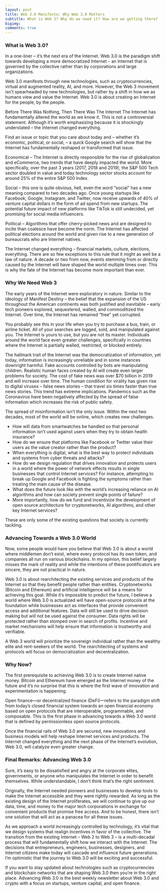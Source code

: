 ```yaml
---
layout: post
title: Web 3.0 Manifesto: Why Web 3.0 Matters
subtitle: What is Web 3? Why do we need it? How are we getting there?
bigimg:
comments: true
---
```



### What is Web 3.0? 
     
In a one-liner – it’s the next era of the Internet. Web 3.0 is the paradigm shift towards developing a more democratized Internet – an Internet that is governed by the collective rather than by corporations and large organizations. 

Web 3.0 manifests through new technologies, such as cryptocurrencies, virtual and augmented reality, AI, and more. However, the Web 3 movement isn’t spearheaded by new technologies, but rather by a shift in how we as humans view and value the Internet. Web 3.0 is about creating an Internet for the people, by the people. 

Before There Was Nothing, Then There Was The Internet 
The Internet has fundamentally altered the world as we know it. This is not a controversial statement. Although it’s worth emphasizing because it is shockingly understated – the Internet changed everything. 

Find an issue or topic that you care about today and – whether it’s economic, political, or social, – a quick Google search will show that the Internet has fundamentally reshaped or transformed that issue. 

Economical – The Internet is directly responsible for the rise of globalization and eCommerce, two trends that have deeply impacted the world. More specifically, over the past 3 years (2017, 2018 and 2019), the S&P 500 Tech sector doubled in value and today technology sector stocks account for around 25% of the entire S&P 500 Index. 

Social – this one is quite obvious, hell, even the word “social” has a new meaning compared to two decades ago. Once young startups like Facebook, Google, Instagram, and Twitter, now receive upwards of 40% of venture capital dollars in the form of ad spend from new startups. The potential future impact of new platforms like TikTok is still undecided, yet promising for social media influencers. 

Political – Algorithms that offer cherry-picked news and are designed to incite than coalesce have become the norm. The Internet has affected political elections around the world and given rise to a new generation of bureaucrats who are Internet natives.

The Internet changed everything – financial markets, culture, elections, everything. There are so few exceptions to this rule that it might as well be a law of nature. A decade or two from now, events stemming from or directly caused by the Internet will have shaped the world multiple times over. This is why the fate of the Internet has become more important than ever. 

### Why We Need Web 3 
The early years of the Internet were exploratory in nature. Similar to the ideology of Manifest Destiny – the belief that the expansion of the US throughout the American continents was both justified and inevitable – early tech pioneers explored, sequestered, walled, and commoditized the Internet. Over time, the Internet has remained “free” yet corrupted.

You probably see this in your life when you try to purchase a bus, train, or airline ticket. All of your searches are logged, sold, and manipulated against you. The Internet is yours to use, but you are not its master. Individuals around the world face even greater challenges, specifically in countries where the Internet is partially walled, restricted, or blocked entirely. 

The hallmark trait of the Internet was the democratization of information, yet today, information is increasingly unreliable and in some instances downright harmful. Fake accounts controlled by bots are manipulating children. Realistic human faces created by AI will create even larger problems for society. The cost of fake news was over $70 billion in 2019 and will increase over time. The human condition for virality has given rise to digital viruses – false news stories – that travel six times faster than true news stories. This trend has extreme implications. Pandemics such as the Coronavirus have been negatively affected by the spread of false information which increases the risk of public safety. 

The spread of misinformation isn’t the only issue. Within the next two decades, most of the world will be online, which creates new challenges. 
- How will data from smartwatches be handled so that personal information isn’t used against users when they try to obtain health insurance? 
- How do we ensure that platforms like Facebook or Twitter value their users as the value creator rather than the product?
- When everything is digital, what is the best way to protect individuals and systems from cyber threats and attacks? 
- How do we design regulation that drives innovation and protects users in a world where the power of network effects results in single businesses that control Internet services? For instance, attempting to break up Google and Facebook is fighting the symptoms rather than treating the main cause of the disease.
- What does the future look like with the world’s increasing reliance on AI algorithms and how can society prevent single points of failure? 
- More importantly, how do we fund and incentivize the development of open source architecture for cryptonetworks, AI algorithms, and other key Internet services? 

These are only some of the existing questions that society is currently tackling.  

### Advancing Towards a Web 3.0 World
Now, some people would have you believe that Web 3.0 is about a world where middlemen don’t exist, where every protocol has its own token, and companies all run on various blockchains. In my opinion, this belief largely misses the mark of reality and while the intentions of these pontificators are sincere, they are not practical in nature. 

Web 3.0 is about rearchitecting the existing services and products of the Internet so that they benefit people rather than entities. Cryptonetworks (Bitcoin and Ethereum) and artificial intelligence will be a means for achieving this goal. While it’s impossible to predict the future, I believe a world where Web 3.0 is actualized will have open-source protocols at the foundation while businesses act as interfaces that provide convenient access and additional features. Data will still be used to drive decision making but will not be used against the consumer. Data rights will be protected rather than stomped over in search of profits. Incentive and market mechanisms will help ensure that information is trustworthy and verifiable. 

A Web 3 world will prioritize the sovereign individual rather than the wealthy elite and rent-seekers of the world. The rearchitecting of systems and protocols will focus on democratization and decentralization. 

### Why Now? 
The first prerequisite to achieving Web 3.0 is to create Internet native money. Bitcoin and Ethereum have emerged as the Internet money of the future and it’s no surprise that this is where the first wave of innovation and experimentation is happening. 

Open finance—or decentralized finance (DeFi)—refers to the paradigm shift from today’s closed financial system towards an open financial economy based on open protocols that are interoperable, programmable, and composable. This is the first phase in advancing towards a Web 3.0 world that is defined by permissionless open source protocols. 

Once the financial rails of Web 3.0 are secured, new innovations and business models will help reshape Internet services and products. The Internet changed everything and the next phase of the Internet’s evolution, Web 3.0,  will catalyze even greater change. 

### Final Remarks: Advancing Web 3.0
Sure, it’s easy to be dissatisfied and angry at the corporate elites, governments, or anyone who manipulates the Internet in order to benefit themselves. While understandable, I don’t think that’s the right sentiment.

Originally, the Internet needed pioneers and businesses to develop tools to make the Internet accessible and they were rightly rewarded. As long as the existing design of the Internet proliferates, we will continue to give up our data, time, and money to the major tech corporations in exchange for convenient products that promise free access. And to be honest, there isn’t one solution that will act as a panacea for all these issues. 

As we approach a world increasingly controlled by technology, it’s vital that we design systems that realign incentives in favor of the collective. The transition from the existing Internet – Web 2  to Web 3 – is a multi-decadal process that will fundamentally shift how we interact with the Internet. The decisions that entrepreneurs, engineers, businesses, designers, and Internet citizens make today will cascade and influence future generations. I’m optimistic that the journey to Web 3.0 will be exciting and successful.

If you want to stay updated about technologies such as cryptocurrencies and blockchain networks that are shaping Web 3.0 then you’re in the right place. Advancing Web 3.0 is the best weekly newsletter about Web 3.0 and crypto with a focus on startups, venture capital, and open finance. 
